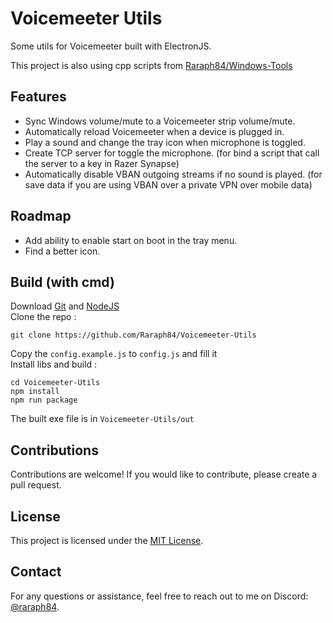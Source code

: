 # Voicemeeter Utils

Some utils for Voicemeeter built with ElectronJS.

This project is also using cpp scripts from [Raraph84/Windows-Tools](https://github.com/Raraph84/Windows-Tools)

## Features

- Sync Windows volume/mute to a Voicemeeter strip volume/mute.
- Automatically reload Voicemeeter when a device is plugged in.
- Play a sound and change the tray icon when microphone is toggled.
- Create TCP server for toggle the microphone. (for bind a script that call the server to a key in Razer Synapse)
- Automatically disable VBAN outgoing streams if no sound is played. (for save data if you are using VBAN over a private VPN over mobile data)

## Roadmap

- Add ability to enable start on boot in the tray menu.
- Find a better icon.

## Build (with cmd)

Download [Git](https://git-scm.com/downloads) and [NodeJS](https://nodejs.org/en/download)  
Clone the repo :
```
git clone https://github.com/Raraph84/Voicemeeter-Utils
```
Copy the `config.example.js` to `config.js` and fill it  
Install libs and build :
```
cd Voicemeeter-Utils
npm install
npm run package
```
The built exe file is in `Voicemeeter-Utils/out`

## Contributions

Contributions are welcome! If you would like to contribute, please create a pull request.

## License

This project is licensed under the [MIT License](LICENSE).

## Contact

For any questions or assistance, feel free to reach out to me on Discord: [@raraph84](https://discord.com/users/486801186419245060).
